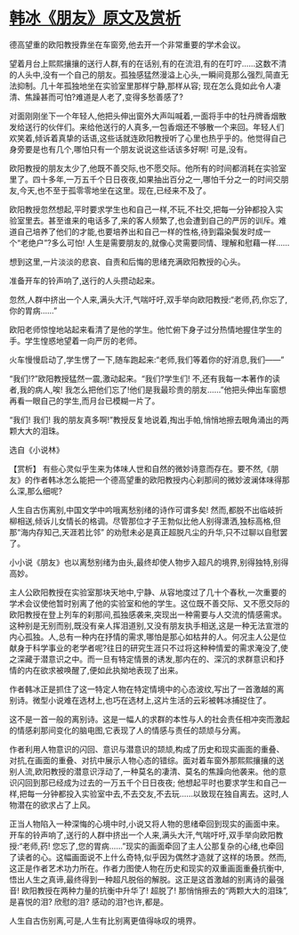 # [韩冰《朋友》原文及赏析](https://www.vrrw.net/wx/15325.html)

德高望重的欧阳教授靠坐在车窗旁,他去开一个非常重要的学术会议。

望着月台上熙熙攘攘的送行人群,有的在话别,有的在流泪,有的在叮咛……这数不清的人头中,没有一个自己的朋友。孤独感猛然漫溢上心头,一瞬间竟那么强烈,简直无法抑制。几十年孤独地坐在实验室里那样宁静,那样从容; 现在怎么竟如此令人凄清、焦躁甚而可怕?难道是人老了,变得多愁善感了?

对面刚刚坐下一个年轻人,他把头伸出窗外大声叫喊着,一面将手中的牡丹牌香烟散发给送行的伙伴们。来给他送行的人真多,一包香烟还不够散一个来回。年轻人们欢笑着,倾诉着真挚的话语,这些话就连欧阳教授听了心里也热乎乎的。他觉得自己身旁要是也有几个,哪怕只有一个朋友说说这些话该多好啊! 可是,没有。

欧阳教授的朋友太少了,他既不善交际,也不愿交际。他所有的时间都消耗在实验室里了。四十多年,一万五千个日日夜夜,如果抽出百分之一,哪怕千分之一的时间交朋友,今天,也不至于孤零零地坐在这里。现在,已经来不及了。

欧阳教授忽然想起,平时要求学生也和自己一样,不玩,不社交,把每一分钟都投入实验室里去。甚至谁来的电话多了,来的客人频繁了,也会遭到自己的严厉的训斥。难道自己培养了他们的才能,也要培养出和自己一样的性格,待到霜染鬓发时成一个“老绝户”?多么可怕! 人生是需要朋友的,就像心灵需要同情、理解和慰藉一样……

想到这里,一片淡淡的悲哀、自责和后悔的思绪充满欧阳教授的心头。

准备开车的铃声响了,送行的人头攒动起来。

忽然,人群中挤出一个人来,满头大汗,气喘吁吁,双手举向欧阳教授:“老师,药,你忘了,你的胃病……”

欧阳老师惊惶地站起来看清了是他的学生。他忙俯下身子过分热情地握住学生的手。学生惶惑地望着一向严厉的老师。

火车慢慢启动了,学生愣了一下,随车跑起来:“老师,我们等着你的好消息,我们——”

“我们!?”欧阳教授猛然一震,激动起来。“我们?学生们! 不,还有我每一本著作的读者,我的病人,唉! 我怎么把他们忘了!他们是我最珍贵的朋友……”他把头伸出车窗想再看一眼自己的学生,而月台已模糊一片了。

“我们! 我们! 我的朋友真多啊!”教授反复地说着,掏出手帕,悄悄地擦去眼角涌出的两颗大大的泪珠。

选自《小说林》



【赏析】 有些心灵似乎生来为体味人世和自然的微妙诗意而存在。要不然,《朋友》的作者韩冰怎么能把一个德高望重的欧阳教授内心刹那间的微妙波澜体味得那么深,那么细呢?

人生自古伤离别,中国文学中吟哦离愁别绪的诗作可谓多矣! 然而,都脱不出临岐折柳相送,倾诉儿女情长的格调。尽管那位才子王勃似比他人别得潇洒,独标高格,但那“海内存知己,天涯若比邻” 的劝慰未必是真正超脱凡尘的升华,只不过聊以自慰罢了。

小小说《朋友》也以离愁别绪为由头,最终却使人物步入超凡的境界,别得独特,别得高妙。

主人公欧阳教授在实验室那块天地中,宁静、从容地度过了几十个春秋,一次重要的学术会议使他暂时别离了他的实验室和他的学生。这位既不善交际、又不愿交际的欧阳教授在登上列车的刹那间,孤独感袭来,突现出一种需要与人交流的情感需求。这种别是无别而别,既没有亲人挥泪道别,又没有朋友执手相送,这是一种无法宣泄的内心孤独。人,总有一种内在抒情的需求,哪怕是那心如枯井的人。何况主人公是位献身于科学事业的老学者呢?往日的研究生涯只不过将这种种情爱的需求淹没了,使之深藏于潜意识之中。而一旦有特定情景的诱发,那内在的、深沉的求群意识和抒情的内在欲求被唤醒了,便如此执拗地表现了出来。

作者韩冰正是抓住了这一特定人物在特定情境中的心态波纹,写出了一首激越的离别诗。微型小说难在选材上,也巧在选材上,这片生活的云彩被韩冰捕捉住了。

这不是一首一般的离别诗。这是一幅人的求群的本性与人的社会责任相冲突而激起的情感刹那间变化的脑电图,它表现了人的情感与责任的颉颃与分离。

作者利用人物意识的闪回、意识与潜意识的颉颃,构成了历史和现实画面的重叠、对抗,在画面的重叠、对抗中展示人物心态的错综。面对着车窗外那熙熙攘攘的送别人流,欧阳教授的潜意识浮动了,一种莫名的凄清、莫名的焦躁向他袭来。他的意识闪回到那已经成为过去的一万五千个日日夜夜; 他想起平时也要求学生和自己一样,把每一分钟都投入实验室中去,不去交友,不去玩……以致现在独自离去。这时,人物潜在的欲求占了上风。

正当人物陷入一种深悔的心境中时,小说又将人物的思绪牵回到现实的画面中来。开车的铃声响了,送行的人群中挤出一个人来,满头大汗,气喘吁吁,双手举向欧阳教授:“老师,药! 您忘了,您的胃病……”现实的画面牵回了主人公那复杂的心绪,也牵回了读者的心。这幅画面说不上什么奇特,似乎因为偶然才造就了这样的场景。然而,这正是作者艺术功力所在。作者力图使人物在历史和现实的双重画面重叠抗衡中,悟出人生之真谛,最终得到一种超凡脱俗的解脱。这正是这首激越的别离诗的最强音! 欧阳教授在两种力量的抗衡中升华了! 超脱了! 那悄悄擦去的“两颗大大的泪珠”,是喜悦的泪? 欣慰的泪? 感动的泪?也许,都是。

人生自古伤别离,可是,人生有比别离更值得咏叹的境界。

